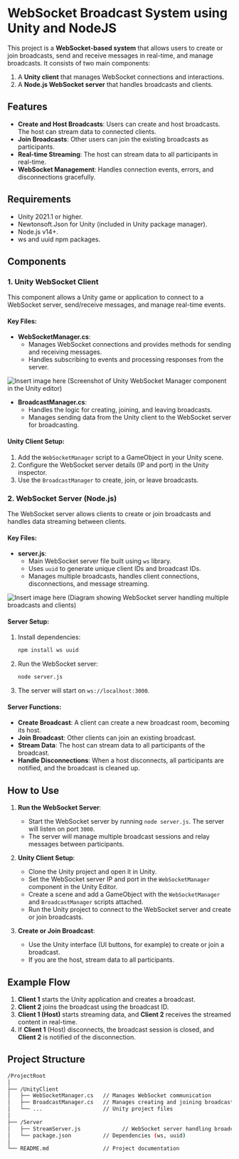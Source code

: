 # WebSocket Broadcast System using Unity and NodeJS 

This project is a **WebSocket-based system** that allows users to create or join broadcasts, send and receive messages in real-time, and manage broadcasts. It consists of two main components:
1. A **Unity client** that manages WebSocket connections and interactions.
2. A **Node.js WebSocket server** that handles broadcasts and clients.


## Features
- **Create and Host Broadcasts**: Users can create and host broadcasts. The host can stream data to connected clients.
- **Join Broadcasts**: Other users can join the existing broadcasts as participants.
- **Real-time Streaming**: The host can stream data to all participants in real-time.
- **WebSocket Management**: Handles connection events, errors, and disconnections gracefully.

## Requirements
- Unity 2021.1 or higher.
- Newtonsoft.Json for Unity (included in Unity package manager).
- Node.js v14+.
- ws and uuid npm packages.

## Components
### 1. Unity WebSocket Client
This component allows a Unity game or application to connect to a WebSocket server, send/receive messages, and manage real-time events.

#### Key Files:
- **WebSocketManager.cs**: 
  - Manages WebSocket connections and provides methods for sending and receiving messages.
  - Handles subscribing to events and processing responses from the server.

![Insert image here (Screenshot of Unity WebSocket Manager component in the Unity editor)]()

- **BroadcastManager.cs**:
  - Handles the logic for creating, joining, and leaving broadcasts.
  - Manages sending data from the Unity client to the WebSocket server for broadcasting.

#### Unity Client Setup:
1. Add the `WebSocketManager` script to a GameObject in your Unity scene.
2. Configure the WebSocket server details (IP and port) in the Unity inspector.
3. Use the `BroadcastManager` to create, join, or leave broadcasts.

### 2. WebSocket Server (Node.js)
The WebSocket server allows clients to create or join broadcasts and handles data streaming between clients.

#### Key Files:
- **server.js**:
  - Main WebSocket server file built using `ws` library.
  - Uses `uuid` to generate unique client IDs and broadcast IDs.
  - Manages multiple broadcasts, handles client connections, disconnections, and message streaming.

![Insert image here (Diagram showing WebSocket server handling multiple broadcasts and clients)]()

#### Server Setup:
1. Install dependencies:
    ```bash
    npm install ws uuid
    ```
2. Run the WebSocket server:
    ```bash
    node server.js
    ```
3. The server will start on `ws://localhost:3000`.

#### Server Functions:
- **Create Broadcast**: A client can create a new broadcast room, becoming its host.
- **Join Broadcast**: Other clients can join an existing broadcast.
- **Stream Data**: The host can stream data to all participants of the broadcast.
- **Handle Disconnections**: When a host disconnects, all participants are notified, and the broadcast is cleaned up.

## How to Use
1. **Run the WebSocket Server**:
    - Start the WebSocket server by running `node server.js`. The server will listen on port `3000`.
    - The server will manage multiple broadcast sessions and relay messages between participants.

2. **Unity Client Setup**:
    - Clone the Unity project and open it in Unity.
    - Set the WebSocket server IP and port in the `WebSocketManager` component in the Unity Editor.
    - Create a scene and add a GameObject with the `WebSocketManager` and `BroadcastManager` scripts attached.
    - Run the Unity project to connect to the WebSocket server and create or join broadcasts.

3. **Create or Join Broadcast**:
    - Use the Unity interface (UI buttons, for example) to create or join a broadcast.
    - If you are the host, stream data to all participants.
  
## Example Flow
1. **Client 1** starts the Unity application and creates a broadcast.
2. **Client 2** joins the broadcast using the broadcast ID.
3. **Client 1 (Host)** starts streaming data, and **Client 2** receives the streamed content in real-time.
4. If **Client 1** (Host) disconnects, the broadcast session is closed, and **Client 2** is notified of the disconnection.

## Project Structure
```bash
/ProjectRoot
│
├── /UnityClient
│   ├── WebSocketManager.cs   // Manages WebSocket communication
│   ├── BroadcastManager.cs   // Manages creating and joining broadcasts
│   └── ...                   // Unity project files
│
├── /Server
│   ├── StreamServer.js             // WebSocket server handling broadcasts and clients
│   └── package.json          // Dependencies (ws, uuid)
│
└── README.md                 // Project documentation
